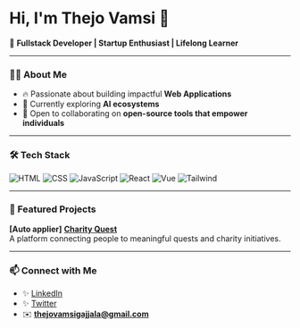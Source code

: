 # Hi, I'm Thejo Vamsi 👋  

🚀 **Fullstack Developer | Startup Enthusiast | Lifelong Learner**

---

### 👨‍💻 About Me  
- 🔥 Passionate about building impactful **Web Applications**  
- 🌱 Currently exploring **AI ecosystems**  
- 👯 Open to collaborating on **open-source tools that empower individuals**   

---

### 🛠️ Tech Stack  
![HTML](https://img.shields.io/badge/HTML5-E34F26?style=for-the-badge&logo=html5&logoColor=white)
![CSS](https://img.shields.io/badge/CSS3-1572B6?style=for-the-badge&logo=css3&logoColor=white)
![JavaScript](https://img.shields.io/badge/JavaScript-323330?style=for-the-badge&logo=javascript)
![React](https://img.shields.io/badge/React-20232A?style=for-the-badge&logo=react&logoColor=61DAFB)
![Vue](https://img.shields.io/badge/Vue.js-35495E?style=for-the-badge&logo=vue.js&logoColor=4FC08D)
![Tailwind](https://img.shields.io/badge/Tailwind_CSS-38B2AC?style=for-the-badge&logo=tailwind-css&logoColor=white)

---

### 🚀 Featured Projects
**[Auto applier]**
**[Charity Quest](https://charityquest.io/)**  
A platform connecting people to meaningful quests and charity initiatives.

---

### 📫 Connect with Me  
- ✨ [LinkedIn](https://www.linkedin.com/in/gajjala-thejovamsi-012a80234/)  
- ✨ [Twitter](https://twitter.com/ThejoVamsi)  
- ✉️ **thejovamsigajjala@gmail.com** 

